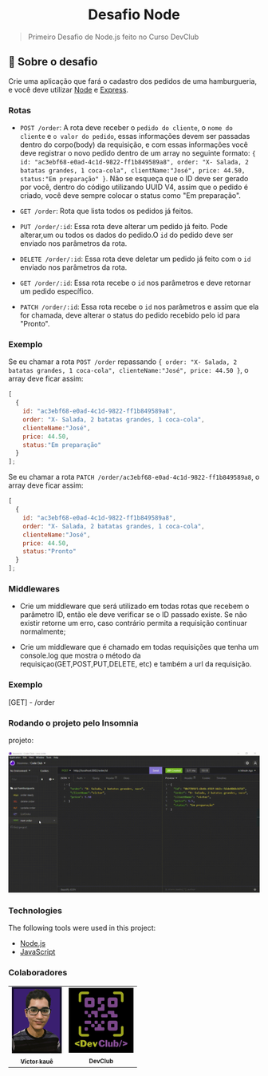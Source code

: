 

<h1 align="center">
  Desafio Node
</h1>

 > Primeiro Desafio de Node.js feito no Curso DevClub

## :rocket: Sobre o desafio

Crie uma aplicação que fará o cadastro dos pedidos de uma hamburgueria, e você deve utilizar [Node](https://nodejs.org/en/) e [Express](https://expressjs.com/pt-br/).

### Rotas

- `POST /order`: A rota deve receber o `pedido do cliente`, o `nome do cliente` e `o valor do pedido`, essas informações devem ser passadas dentro do corpo(body) da requisição, e com essas informações você deve registrar o novo pedido dentro de um array no seguinte formato: `{ id: "ac3ebf68-e0ad-4c1d-9822-ff1b849589a8", order: "X- Salada, 2 batatas grandes, 1 coca-cola", clientName:"José", price: 44.50, status:"Em preparação" }`. Não se esqueça que o ID deve ser gerado por você, dentro do código utilizando UUID V4, assim que o pedido é criado, você deve sempre colocar o status como "Em preparação".


- `GET /order`: Rota que lista todos os pedidos já feitos.

- `PUT /order/:id`: Essa rota deve alterar um pedido já feito. Pode alterar,um ou todos os dados do pedido.O `id` do pedido deve ser enviado nos parâmetros da rota.

- `DELETE /order/:id`: Essa rota deve deletar um pedido já feito com o `id` enviado nos parâmetros da rota.

- `GET /order/:id`: Essa rota recebe o `id` nos parâmetros e deve retornar um pedido específico.

- `PATCH /order/:id`: Essa rota recebe o `id` nos parâmetros e assim que ela for chamada, deve alterar o status do pedido recebido pelo id para "Pronto".


### Exemplo

Se eu chamar a rota `POST /order` repassando `{ order: "X- Salada, 2 batatas grandes, 1 coca-cola", clienteName:"José", price: 44.50 }`,
o array deve ficar assim:

```js
[
  {
    id: "ac3ebf68-e0ad-4c1d-9822-ff1b849589a8",
    order: "X- Salada, 2 batatas grandes, 1 coca-cola",
    clienteName:"José", 
    price: 44.50,
    status:"Em preparação"
  }
];
```


Se eu chamar a rota `PATCH /order/ac3ebf68-e0ad-4c1d-9822-ff1b849589a8`,
o array deve ficar assim:

```js
[
  {
    id: "ac3ebf68-e0ad-4c1d-9822-ff1b849589a8",
    order: "X- Salada, 2 batatas grandes, 1 coca-cola",
    clienteName:"José", 
    price: 44.50,
    status:"Pronto"
  }
];
```

### Middlewares

- Crie um middleware que será utilizado em todas rotas que recebem o parâmetro ID, então ele deve verificar se o ID passado existe. Se não existir retorne um erro, caso contrário permita a requisição continuar normalmente;

- Crie um middleware que é chamado em todas requisições que tenha um console.log que mostra o método da requisiçao(GET,POST,PUT,DELETE, etc) e também a url da requisição.

### Exemplo
[GET] - /order

### Rodando o projeto pelo Insomnia

 projeto:

 <img src=".github/desafio-node-1-completo.gif" alt="video rodado o projeto pelo Insomnia">

### Technologies 

The following tools were used in this project:

- [Node.js](https://nodejs.org/en/)
- [JavaScript](https://developer.mozilla.org/pt-BR/docs/Web/JavaScript) 
 

### Colaboradores

<table>
    <tr>
        <td align="center">
            <a href="https://github.com/vtkaue">
            <img src="./assets/myprofile.jpg" width="100px;" alt="Foto de Victor kauê">
            <br>
            <sub>
                <b>Victor kauê</b>
            </sub>
            </a>
        </td>
        <td align="center">
            <img src="./assets/LogoDevClub.png" width="130px;" alt="Logo DevClub"/><br>
            <sub>
                <b>DevClub</b>
            </sub>
    </tr>
</table>
